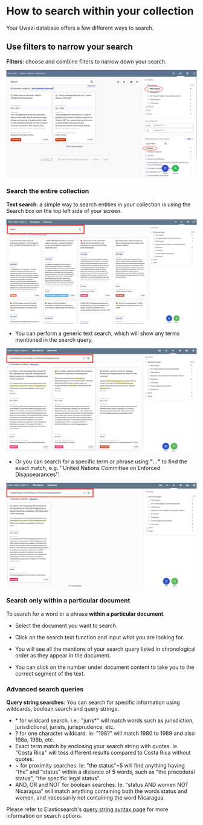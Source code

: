# How to search within your collection

Your Uwazi database offers a few different ways to search.

## Use filters to narrow your search

**Filters**: choose and combine filters to narrow down your search.

![](images/image_46.png)

### Search the entire collection

**Text search**: a simple way to search entities in your collection is using the Search box on the top left side of your screen.

![](images/image_47.png)

- You can perform a generic text search, which will show any terms mentioned in the search query.

![](images/image_48.png)

- Or you can search for a specific term or phrase using **"**...**"** to find the exact match, e.g. ''United Nations Committee on Enforced Disappearances'’.

![](images/image_49.png)

### Search only within a particular document

To search for a word or a phrase **within a particular document**.

- Select the document you want to search.

- Click on the search text function and input what you are looking for.

- You will see all the mentions of your search query listed in chronological order as they appear in the document.

- You can click on the number under document content to take you to the correct segment of the text.

### Advanced search queries

**Query string searches**: You can search for specific information using wildcards, boolean search and query strings.

- \* for wildcard search. i.e.: "juris*" will match words such as jurisdiction, jurisdictional, jurists, jurisprudence, etc.
- ? for one character wildcard. Ie: "198?" will match 1980 to 1989 and also 198a, 198b, etc.
- Exact term match by enclosing your search string with quotes. Ie. "Costa Rica" will toss different results compared to Costa Rica without quotes.
- ~ for proximity searches. Ie: "the status"~5 will find anything having "the" and "status" within a distance of 5 words, such as "the procedural status", "the specific legal status".
- AND, OR and NOT for boolean searches. Ie. "status AND women NOT Nicaragua" will match anything containing both the words status and women, and necessarily not containing the word Nicaragua.

Please refer to Elasticsearch's [query string syntax page](https://www.elastic.co/guide/en/elasticsearch/reference/5.5/query-dsl-query-string-query.html#query-string-syntax) for more information on search options.
